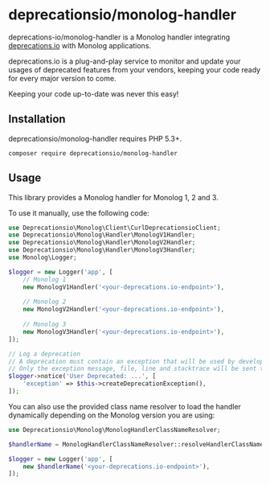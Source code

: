 # deprecationsio/monolog-handler

deprecations-io/monolog-handler is a Monolog handler integrating 
[deprecations.io](https://github.com/deprecationsio/deprecations.io)
with Monolog applications.

deprecations.io is a plug-and-play service to monitor and update your usages of deprecated features from your 
vendors, keeping your code ready for every major version to come. 

Keeping your code up-to-date was never this easy!

## Installation

deprecationsio/monolog-handler requires PHP 5.3+. 

```
composer require deprecationsio/monolog-handler
```

## Usage

This library provides a Monolog handler for Monolog 1, 2 and 3. 

To use it manually, use the following code:

```php
use Deprecationsio\Monolog\Client\CurlDeprecationsioClient;
use Deprecationsio\Monolog\Handler\MonologV1Handler;
use Deprecationsio\Monolog\Handler\MonologV2Handler;
use Deprecationsio\Monolog\Handler\MonologV3Handler;
use Monolog\Logger;

$logger = new Logger('app', [
    // Monolog 1
    new MonologV1Handler('<your-deprecations.io-endpoint>'),
    
    // Monolog 2
    new MonologV2Handler('<your-deprecations.io-endpoint>'),
    
    // Monolog 3
    new MonologV3Handler('<your-deprecations.io-endpoint>'),
]);

// Log a deprecation
// A deprecation must contain an exception that will be used by developers to understand the stacktrace
// Only the exception message, file, line and stacktrace will be sent to deprecations.io
$logger->notice('User Deprecated: ...', [
    'exception' => $this->createDeprecationException(),
]);
```

You can also use the provided class name resolver to load the handler dynamically depending
on the Monolog version you are using:

```php
use Deprecationsio\Monolog\MonologHandlerClassNameResolver;

$handlerName = MonologHandlerClassNameResolver::resolveHandlerClassName();

$logger = new Logger('app', [
    new $handlerName('<your-deprecations.io-endpoint>'),
]);
```

